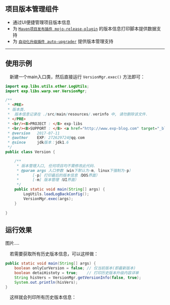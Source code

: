 ## 项目版本管理组件

- 通过UI便捷管理项目版本信息
- 为 [`Maven项目发布插件 mojo-release-plugin`](https://github.com/lyy289065406/mojo-release-plugin) 的版本信息打印脚本提供数据支持
- 为 [`自动化升级插件 auto-upgrader`](https://github.com/lyy289065406/auto-upgrader) 提供版本管理支持

--------

## 使用示例


　新建一个main入口类，然后直接运行 `VersionMgr.exec()` 方法即可： 

```java
import exp.libs.utils.other.LogUtils;
import exp.libs.warp.ver.VersionMgr;

/**
 * <PRE>
 * 版本类.
 *  版本信息记录在 ./src/main/resources/.verinfo 中, 请勿删除该文件.
 * </PRE>
 * <br/><B>PROJECT : </B> exp-libs
 * <br/><B>SUPPORT : </B> <a href="http://www.exp-blog.com" target="_blank">www.exp-blog.com</a> 
 * @version   2017-07-11
 * @author    EXP: 272629724@qq.com
 * @since     jdk版本：jdk1.6
 */
public class Version {

	/**
	 * 版本管理入口, 任何项目均不需修改此代码.
	 * @param args 入口参数（win下默认为-m, linux下强制为-p）
	 * 		[-p] 打印最后的版本信息（DOS界面）
	 * 		[-m] 版本管理（UI界面）
	 */
	public static void main(String[] args) {
		LogUtils.loadLogBackConfig();
		VersionMgr.exec(args);
	}
	
}
```

## 运行效果


图片....


　若需要获取所有历史版本信息，可以这样做：

```java
public static void main(String[] args) {
	boolean onlyCurVersion = false;	// 仅当前版本(即最新版本)
	boolean detaiHistoty = true;	// 打印历史版本升级内容详单
	String hisVers = VersionMgr.getVersionInfo(false, true);
	System.out.println(hisVers);
}
```

　这样就会列印所有历史版本信息：


